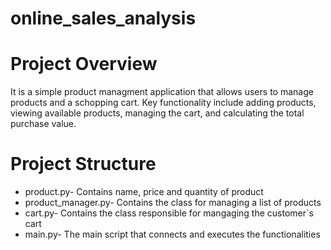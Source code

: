 # online_sales_analysis

#  Project Overview
It is a simple product managment application that allows users to manage products and a schopping cart.
Key functionality include adding products, viewing available products, managing the cart, and calculating the total purchase value.

#  Project Structure
*  product.py- 
Contains name, price and quantity of product
* product_manager.py-
Contains the class for managing a list of products
* cart.py-
Contains the class responsible for mangaging the customer`s cart
* main.py-
The main script that connects and executes the functionalities
